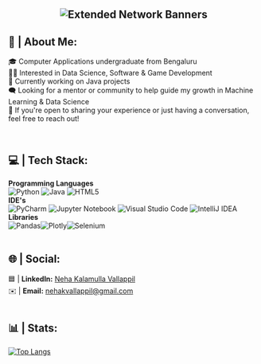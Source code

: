 
<!-- ## <p align="center">![Typing SVG](https://readme-typing-svg.demolab.com/?lines=+⋆.˚+I+am+Neha+⋆.˚+<.+) </p> -->


## <p align="center">![Extended Network Banners](http://dl9.glitter-graphics.net/pub/2075/2075419ztmpwqi9cb.gif) </p>


##  🪻 | About Me:
<p> 🎓 Computer Applications undergraduate from Bengaluru  <br>
👩‍💻 Interested in Data Science, Software & Game Development <br>
🌱 Currently working on Java projects<br>
🗨️ Looking for a mentor or community to help guide my growth in Machine Learning & Data Science<br>
📲 If you're open to sharing your experience or just having a conversation, feel free to reach out!</p>
<br>

## 💻 | Tech Stack:
**Programming Languages**<br>
![Python](https://img.shields.io/badge/python-3670A0?style=for-the-badge&logo=python&logoColor=ffdd54) 
![Java](https://img.shields.io/badge/java-%23ED8B00.svg?style=for-the-badge&logo=openjdk&logoColor=white) ![HTML5](https://img.shields.io/badge/html5-%23E34F26.svg?style=for-the-badge&logo=html5&logoColor=white)
<br>
**IDE's**<br>
![PyCharm](https://img.shields.io/badge/pycharm-143?style=for-the-badge&logo=pycharm&logoColor=black&color=black&labelColor=green)
![Jupyter Notebook](https://img.shields.io/badge/jupyter-%23FA0F00.svg?style=for-the-badge&logo=jupyter&logoColor=white)
![Visual Studio Code](https://img.shields.io/badge/Visual%20Studio%20Code-0078d7.svg?style=for-the-badge&logo=visual-studio-code&logoColor=white)
![IntelliJ IDEA](https://img.shields.io/badge/IntelliJIDEA-000000.svg?style=for-the-badge&logo=intellij-idea&logoColor=white)
<br>
**Libraries**<br>
![Pandas](https://img.shields.io/badge/pandas-%23150458.svg?style=for-the-badge&logo=pandas&logoColor=white)![Plotly](https://img.shields.io/badge/Plotly-%233F4F75.svg?style=for-the-badge&logo=plotly&logoColor=white)![Selenium](https://img.shields.io/badge/-selenium-%43B02A?style=for-the-badge&logo=selenium&logoColor=white)
<br>
<br>
## 🌐 | Social:
🟦 | **LinkedIn:** [Neha Kalamulla Vallappil](https://www.linkedin.com/in/neha-kalamulla-vallappil-240178323/) <br>
✉️ | **Email:** [nehakvallappil@gmail.com](mailto:nehakvallappil@gmail.com?subject=[GitHub])<br><br>

## 📊 | Stats:
[![Top Langs](https://github-readme-stats.vercel.app/api/top-langs/?username=itsnehakv)](https://github.com/anuraghazra/github-readme-stats)
<!-- Proudly created with GPRM ( https://gprm.itsvg.in ) -->
<!--
**itsnehakv/itsnehakv** is a ✨ _special_ ✨ repository because its `README.md` (this file) appears on your GitHub profile.

Here are some ideas to get you started:

- 🔭 I’m currently working on ...
- 🌱 I’m currently learning ...
- 👯 I’m looking to collaborate on ...
- 🤔 I’m looking for help with ...
- 💬 Ask me about ...
- 📫 How to reach me: ...
- 😄 Pronouns: ...
- ⚡ Fun fact: ...
-->
